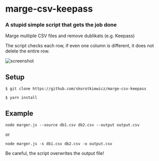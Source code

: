 # marge-csv-keepass

### A stupid simple script that gets the job done

Marge multiple CSV files and remove dublikats (e.g. Keepass)

The script checks each row, if even one column is different, it does not delete the entire row.

![screenshot](https://i.imgur.com/gDQVrwG.png)

## Setup

```
$ git clone https://github.com/skorotkiewicz/marge-csv-keepass

$ yarn install
```

## Example

```
node marger.js --source db1.csv db2.csv --output output.csv
```

or

```
node marger.js -s db1.csv db2.csv -o output.csv
```

Be careful, the script overwrites the output file!

